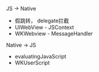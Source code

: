 JS -&gt; Native

* 假跳转， delegate拦截
* UIWebView - JSContext
* WKWebview - MessageHandler

Native -&gt; JS

* evaluatingJavaScript
* WKUserScript




